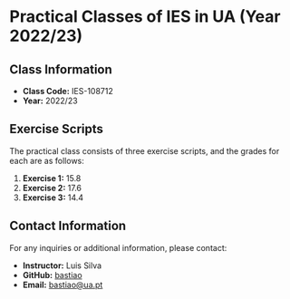 # Practical Classes of IES in UA (Year 2022/23)

## Class Information
- **Class Code:** IES-108712
- **Year:** 2022/23

## Exercise Scripts
The practical class consists of three exercise scripts, and the grades for each are as follows:
1. **Exercise 1:** 15.8
2. **Exercise 2:** 17.6
3. **Exercise 3:** 14.4

## Contact Information
For any inquiries or additional information, please contact:

- **Instructor:** Luis Silva
- **GitHub:** [bastiao](https://github.com/bastiao)
- **Email:** bastiao@ua.pt
